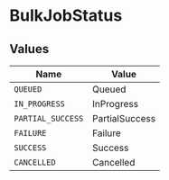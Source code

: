 # BulkJobStatus


## Values

| Name              | Value             |
| ----------------- | ----------------- |
| `QUEUED`          | Queued            |
| `IN_PROGRESS`     | InProgress        |
| `PARTIAL_SUCCESS` | PartialSuccess    |
| `FAILURE`         | Failure           |
| `SUCCESS`         | Success           |
| `CANCELLED`       | Cancelled         |